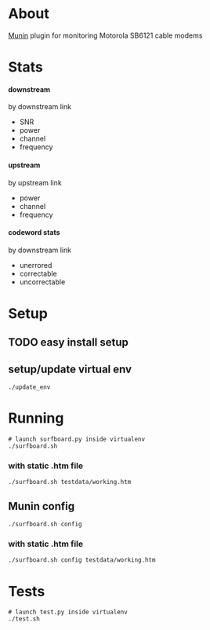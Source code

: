 # About

[Munin](http://munin-monitoring.org/) plugin
for monitoring Motorola SB6121 cable modems

# Stats

#### downstream
by downstream link
* SNR
* power
* channel
* frequency

#### upstream
by upstream link
* power
* channel
* frequency

#### codeword stats
by downstream link
* unerrored
* correctable
* uncorrectable


# Setup

## TODO easy install setup

## setup/update virtual env

```
./update_env
```

# Running

```
# launch surfboard.py inside virtualenv
./surfboard.sh
```

### with static .htm file

```
./surfboard.sh testdata/working.htm
```

## Munin config

```
./surfboard.sh config
```

### with static .htm file

```
./surfboard.sh config testdata/working.htm
```

# Tests

```
# launch test.py inside virtualenv
./test.sh
```
